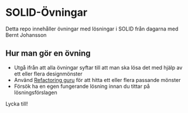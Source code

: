 # SOLID-Övningar

Detta repo innehåller övningar med lösningar i SOLID från dagarna med Bernt Johansson

## Hur man gör en övning

* Utgå ifrån att alla övningar syftar till att man ska lösa det med hjälp av ett eller flera designmönster
* Använd [Refactoring guru](https://refactoring.guru/design-patterns) för att hitta ett eller flera passande mönster
* Försök ha en egen fungerande lösning innan du tittar på lösningsförslagen

Lycka till!
